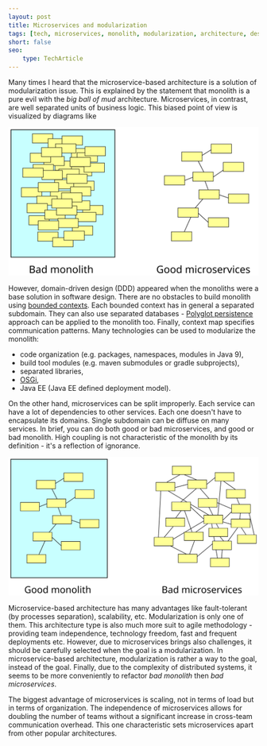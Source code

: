 ```yaml
---
layout: post
title: Microservices and modularization
tags: [tech, microservices, monolith, modularization, architecture, design]
short: false
seo:
    type: TechArticle
---
```


Many times I heard that the microservice-based architecture is a solution of modularization issue.
This is explained by the statement that monolith is a pure evil with the *big ball of mud* architecture.
Microservices, in contrast, are well separated units of business logic.
This biased point of view is visualized by diagrams like

![Bad monolith and good microservices](/assets/articles/2017-01-08-Microservices-and-modularization/bad-monolith-ang-good-microservices.svg "Bad monolith and good microservices")

However, domain-driven design (DDD) appeared when the monoliths were a base solution in software design.
There are no obstacles to build monolith using [bounded contexts](http://martinfowler.com/bliki/BoundedContext.html).
Each bounded context has in general a separated subdomain.
They can also use separated databases - [Polyglot persistence](http://martinfowler.com/bliki/PolyglotPersistence.html) 
approach can be applied to the monolith too.
Finally, context map specifies communication patterns.
Many technologies can be used to modularize the monolith:

- code organization (e.g. packages, namespaces, modules in Java 9),
- build tool modules (e.g. maven submodules or gradle subprojects),
- separated libraries,
- [OSGi](https://www.osgi.org/),
- Java EE (Java EE defined deployment model).

On the other hand, microservices can be split improperly.
Each service can have a lot of dependencies to other services.
Each one doesn't have to encapsulate its domains.
Single subdomain can be diffuse on many services.
In brief, you can do both good or bad microservices, and good or bad monolith.
High coupling is not characteristic of the monolith by its definition - it's a reflection of ignorance.

![Good monolith and bad microservices](/assets/articles/2017-01-08-Microservices-and-modularization/good-monolith-and-bad-microservices.svg "Good monolith and bad microservices")

Microservice-based architecture has many advantages like fault-tolerant (by processes separation), scalability, etc.
Modularization is only one of them.
This architecture type is also much more suit to agile methodology - providing team independence, technology freedom, fast and frequent deployments etc.
However, due to microservices brings also challenges, it should be carefully selected when the goal is a modularization.
In microservice-based architecture, modularization is rather a way to the goal, instead of the goal.
Finally, due to the complexity of distributed systems,
it seems to be more conveniently to refactor *bad monolith* then *bad microservices*.

The biggest advantage of microservices is scaling, not in terms of load but in terms of organization.
The independence of microservices allows for doubling the number of teams without a significant increase in cross-team communication overhead.
This one characteristic sets microservices apart from other popular architectures.
